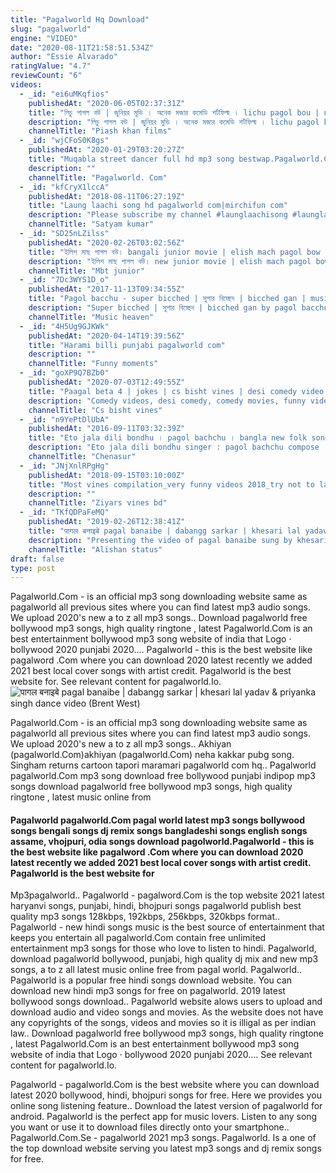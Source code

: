```yaml
---
title: "Pagalworld Hq Download"
slug: "pagalworld"
engine: "VIDEO"
date: "2020-08-11T21:58:51.534Z"
author: "Essie Alvarado"
ratingValue: "4.7"
reviewCount: "6"
videos:
  - _id: "ei6uMKqfios"
    publishedAt: "2020-06-05T02:37:31Z"
    title: "লিচু পাগল বউ | জুনিয়র মুভি । অনেক মজার কমেডি শর্টফিল্ম । lichu pagol bou | new comedy natok 2020 |"
    description: "লিচু পাগল বউ | জুনিয়র মুভি । অনেক মজার কমেডি শর্টফিল্ম । lichu pagol bou | new comedy natok 2020 | #chotoderchinema #banglashortfilm #juniormovie"
    channelTitle: "Piash khan films"
  - _id: "wjCFoS0K8gs"
    publishedAt: "2020-01-29T03:20:27Z"
    title: "Muqabla street dancer full hd mp3 song bestwap.Pagalworld.Com"
    description: ""
    channelTitle: "Pagalworld. Com"
  - _id: "kfCryX1lccA"
    publishedAt: "2018-08-11T06:27:19Z"
    title: "Laung laachi song hd pagalworld com|mirchifun com"
    description: "Please subscribe my channel #launglaachisong #launglaachivideo #punjavisong #newpunjabisong #launglaachivideosong #newpunjabihitssong"
    channelTitle: "Satyam kumar"
  - _id: "SD25nLZilss"
    publishedAt: "2020-02-26T03:02:56Z"
    title: "ইলিশ মাছ পাগল বউ। bangali junior movie | elish mach pagol bow | জুনিয়র মুভি | mbt junior"
    description: "ইলিশ মাছ পাগল বউ। new junior movie | elish mach pagol bow | জুনিয়র মুভি | mbt junior dop: rahul dash cast : imran,moni,afsana,taison,kobita,roni director:"
    channelTitle: "Mbt junior"
  - _id: "7Dc3WYS1D_o"
    publishedAt: "2017-11-13T09:34:55Z"
    title: "Pagol bacchu - super bicched | সুপার বিচ্ছেদ | bicched gan | music heaven"
    description: "Super bicched | সুপার বিচ্ছেদ | bicched gan by pagol bacchu label: music heaven 01 ki agun jole buke 02 pran bondhu amare 03 amay jodi valobeshe 04"
    channelTitle: "Music heaven"
  - _id: "4H5Ug9GJKWk"
    publishedAt: "2020-04-14T19:39:56Z"
    title: "Harami billi punjabi pagalworld com"
    description: ""
    channelTitle: "Funny moments"
  - _id: "goXP9Q7BZb0"
    publishedAt: "2020-07-03T12:49:55Z"
    title: "Paagal beta 4 | jokes | cs bisht vines | desi comedy video | school classroom jokes"
    description: "Comedy videos, desi comedy, comedy movies, funny videos, paagal beta 4, paagal beta, paagal beta part 4, tiktok comedy, likee comedy, baap beta comedy,"
    channelTitle: "Cs bisht vines"
  - _id: "n9YePtDlUbA"
    publishedAt: "2016-09-11T03:32:39Z"
    title: "Eto jala dili bondhu । pagol bachchu । bangla new folk song"
    description: "Eto jala dili bondhu singer : pagol bachchu compose : hasan motiur rahman chenasur officel youtube."
    channelTitle: "Chenasur"
  - _id: "JNjXnlRPgHg"
    publishedAt: "2018-09-15T03:10:00Z"
    title: "Most vines compilation_very funny videos 2018_try not to laugh_pagla baba"
    description: ""
    channelTitle: "Ziyars vines bd"
  - _id: "TKfQDPaFeMQ"
    publishedAt: "2019-02-26T12:38:41Z"
    title: "पागल बनाइबे pagal banaibe | dabangg sarkar | khesari lal yadav &amp;amp; priyanka singh dance video"
    description: "Presenting the video of pagal banaibe sung by khesari lal yadav &amp; priyanka singh. Alishan status dance video nausheen shaikh dancer singers - khesari lal"
    channelTitle: "Alishan status"
draft: false
type: post
---
```


Pagalworld.Com - is an official mp3 song downloading website same as pagalworld all previous sites where you can find latest mp3 audio songs. We upload 2020&#39;s new a to z all mp3 songs.. Download pagalworld free bollywood mp3 songs, high quality ringtone , latest  Pagalworld.Com is an best entertainment bollywood mp3 song website of india that Logo · bollywood 2020 punjabi 2020.... Pagalworld - this is the best website like pagalword .Com where you can download 2020 latest recently we added 2021 best local cover songs with artist credit. Pagalworld is the best website for. See relevant content for pagalworld.Io.
![पागल बनाइबे pagal banaibe | dabangg sarkar | khesari lal yadav &amp; priyanka singh dance video (Brent West)](https://i.ytimg.com/vi/TKfQDPaFeMQ/hqdefault.jpg "पागल बनाइबे pagal banaibe | dabangg sarkar | khesari lal yadav &amp; priyanka singh dance video (Nellie Thornton)")

Pagalworld.Com - is an official mp3 song downloading website same as pagalworld all previous sites where you can find latest mp3 audio songs. We upload 2020&#39;s new a to z all mp3 songs.. Akhiyan (pagalworld.Com)akhiyan (pagalworld.Com) neha kakkar pubg song. Singham returns cartoon tapori maramari pagalworld com hq.. Pagalworld pagalworld.Com mp3 song download free bollywood punjabi indipop mp3 songs download pagalworld free bollywood mp3 songs, high quality ringtone , latest music online from
<!--inArticleAds-->

<!--galleryOne-->

#### Pagalworld pagalworld.Com pagal world latest mp3 songs bollywood songs bengali songs dj remix songs bangladeshi songs english songs assame, vhojpuri, odia songs download pagolworld.Pagalworld - this is the best website like pagalword .Com where you can download 2020 latest recently we added 2021 best local cover songs with artist credit. Pagalworld is the best website for
<!--inArticleAds-->

<!--galleryTwo-->

Mp3pagalworld.. Pagalworld - pagalword.Com is the top website 2021 latest haryanvi songs, punjabi, hindi, bhojpuri songs pagalworld publish best quality mp3 songs 128kbps, 192kbps, 256kbps, 320kbps format.. Pagalworld - new hindi songs music is the best source of entertainment that keeps you entertain all pagalworld.Com contain free unlimited entertainment mp3 songs for those who love to listen to hindi. Pagalworld, download pagalworld bollywood, punjabi, high quality dj mix and new mp3 songs, a to z all latest music online free from pagal world. Pagalworld.. Pagalworld is a popular free hindi songs download website. You can download new hindi mp3 songs for free on pagalworld. 2019 latest bollywood songs download.. Pagalworld website alows users to upload and download audio and video songs and movies. As the website does not have any copyrights of the songs, videos and movies so it is illigal as per indian law.. Download pagalworld free bollywood mp3 songs, high quality ringtone , latest  Pagalworld.Com is an best entertainment bollywood mp3 song website of india that Logo · bollywood 2020 punjabi 2020.... See relevant content for pagalworld.Io.
<!--galleryThree-->

Pagalworld - pagalworld.Com is the best website where you can download latest 2020 bollywood, hindi, bhojpuri songs for free. Here we provides you online song listening feature.. Download the latest version of pagalworld for android. Pagalworld is the perfect app for music lovers. Listen to any song you want or use it to download files directly onto your smartphone.. Pagalworld.Com.Se - pagalworld 2021 mp3 songs. Pagalworld. Is a one of the top download website serving you latest mp3 songs and dj remix songs for free.